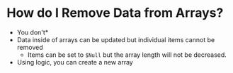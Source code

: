 # How do I Remove Data from Arrays?

* You don't\*
* Data inside of arrays can be updated but individual items cannot be removed
  * Items can be set to `$Null` but the array length will not be decreased.
* Using logic, you can create a new array
